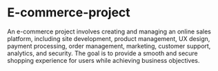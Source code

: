 # E-commerce-project
An e-commerce project involves creating and managing an online sales platform, including site development, product management, UX design, payment processing, order management, marketing, customer support, analytics, and security. The goal is to provide a smooth and secure shopping experience for users while achieving business objectives.
